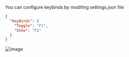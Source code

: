 You can configure keybinds by modifing settings.json file
```json
{
  "KeyBinds": {
    "Toggle": "F1",
    "Show": "F2"
  }
}

```


![image](https://github.com/user-attachments/assets/eadf1e18-a8fc-457e-972d-216a8d6ededc)
